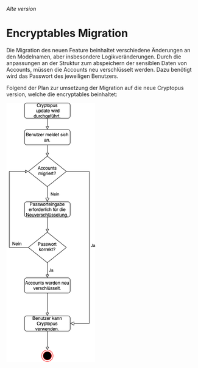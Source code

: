 _Alte version_
# Encryptables Migration
Die Migration des neuen Feature beinhaltet verschiedene Änderungen an den Modelnamen, aber insbesondere Logikveränderungen.
Durch die anpassungen an der Struktur zum abspeichern der sensiblen Daten von Accounts, müssen die Accounts neu verschlüsselt werden.
Dazu benötigt wird das Passwort des jeweiligen Benutzers. 

Folgend der Plan zur umsetzung der Migration auf die neue Cryptopus version, welche die encryptables beinhaltet:

![Migration](_diagrams/migration.waterfall.png)


